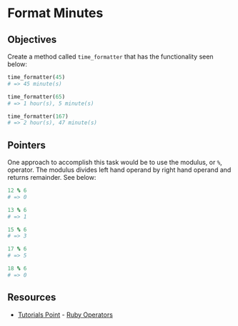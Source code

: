 

# Format Minutes

## Objectives

Create a method called `time_formatter` that has the functionality seen below:

```ruby
time_formatter(45)
# => 45 minute(s)

time_formatter(65)
# => 1 hour(s), 5 minute(s)

time_formatter(167)
# => 2 hour(s), 47 minute(s)
```

## Pointers

One approach to accomplish this task would be to use the modulus, or `%`, operator. The modulus divides left hand operand by right hand operand and returns remainder. See below:

```ruby
12 % 6
# => 0

13 % 6
# => 1

15 % 6
# => 3

17 % 6
# => 5

18 % 6
# => 0
```

## Resources
* [Tutorials Point](http://www.tutorialspoint.com/) - [Ruby Operators](http://www.tutorialspoint.com/ruby/ruby_operators.htm)
